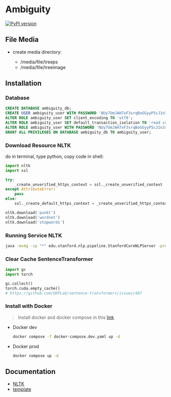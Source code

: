 # Ambiguity

[![PyPI version](https://badge.fury.io/py/Django.svg)](https://badge.fury.io/py/Django)

## File Media

- create media directory:

  - /media/file/treeps
  - /media/file/treeimage

## Installation

### Database

```sql
CREATE DATABASE ambiguity_db;
CREATE USER ambiguity_user WITH PASSWORD 'NUy7UmJAH7xF3srqBoGGyyP5cJ1n3r';
ALTER ROLE ambiguity_user SET client_encoding TO 'utf8';
ALTER ROLE ambiguity_user SET default_transaction_isolation TO 'read committed';
ALTER ROLE ambiguity_user WITH PASSWORD 'NUy7UmJAH7xF3srqBoGGyyP5cJ1n3r';
GRANT ALL PRIVILEGES ON DATABASE ambiguity_db TO ambiguity_user;
```

### Download Resource NLTK

do in terminal, type python, copy code in shell:

```python
import nltk
import ssl

try:
    _create_unverified_https_context = ssl._create_unverified_context
except AttributeError:
    pass
else:
    ssl._create_default_https_context = _create_unverified_https_context

nltk.download('punkt')
nltk.download('wordnet')
nltk.download('stopwords')
```

### Running Service NLTK

```sh
java -mx4g -cp "*" edu.stanford.nlp.pipeline.StanfordCoreNLPServer -preload tokenize,ssplit,pos,lemma,ner,parse,depparse -status_port 9000 -port 9000 -timeout 15000 
```

### Clear Cache SentenceTransformer

```python
import gc
import torch

gc.collect()
torch.cuda.empty_cache()
# https://github.com/UKPLab/sentence-transformers/issues/487
```

### Install with Docker

> Install docker and docker compose in this [link](https://docs.docker.com/engine/install/ubuntu/)

- Docker dev

    ```sh
    docker compose -f docker-compose.dev.yaml up -d
    ```

- Docker prod

    ```sh
    docker compose up -d
    ```

## Documentation

- [NLTK](https://github.com/nltk/nltk/wiki/Stanford-CoreNLP-API-in-NLTK)
- [template](https://bootstrapmade.com/demo/NiceAdmin/)
